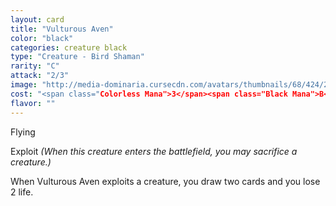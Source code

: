 ```yaml
---
layout: card
title: "Vulturous Aven"
color: "black"
categories: creature black
type: "Creature - Bird Shaman"
rarity: "C"
attack: "2/3"
image: "http://media-dominaria.cursecdn.com/avatars/thumbnails/68/424/200/283/635618487579139652.png"
cost: "<span class="Colorless Mana">3</span><span class="Black Mana">B</span>"
flavor: ""
---
```


Flying

Exploit <em>(When this creature enters the battlefield, you may sacrifice a creature.)</em>

When Vulturous Aven exploits a creature, you draw two cards and you lose 2 life.
